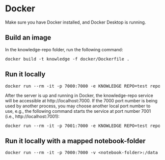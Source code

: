 # Docker

Make sure you have Docker installed, and Docker Desktop is running.

## Build an image

In the knowledge-repo folder, run the following command:

<pre>
docker build -t knowledge -f docker/Dockerfile .
</pre>

## Run it locally

<pre>
docker run --rm -it -p 7000:7000 -e KNOWLEDGE_REPO=test_repo knowledge
</pre>

After the server is up and running in Docker, the knowledge-repo service will be accessible at http://localhost:7000. If the 7000 port number is being used by another process, you may choose another local port number to use, e.g., the following command starts the service at port number 7001 (i.e., http://localhost:7001):

<pre>
docker run --rm -it -p 7001:7000 -e KNOWLEDGE_REPO=test_repo knowledge
</pre>

## Run it locally with a mapped notebook-folder

<pre>
docker run --rm -it -p 7000:7000 -v &lt;notebook-folder&gt;:/data -e KNOWLEDGE_REPO=test_repo knowledge
</pre>
